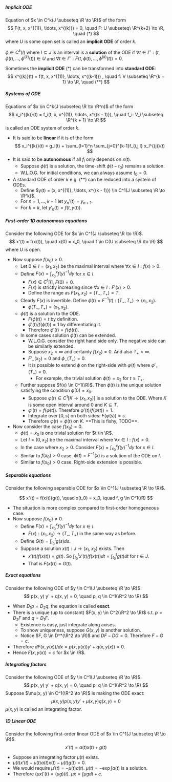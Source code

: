 ##### Implicit ODE

Equation of $x \in C^k(J \subseteq \R \to \R)$ of the form
$$
F(t, x, x^{(1)}, \ldots, x^{(k)}) = 0, \quad F: U \subseteq\ \R^{k+2} \to \R, \quad (*)
$$
where $U$ is some open set is called an **implicit ODE** of order $k$.

$\phi \in C^k(I)$ where $I \subseteq J$ is an interval is a **solution** of the ODE if $\forall t \in I^\circ: (t, \phi(t), \ldots, \phi^{(k)}(t)) \in U$ and $\forall t \in I^\circ: F(t, \phi(t), \ldots, \phi^{(k)}(t)) = 0$.

Sometimes the **implicit ODE** $(*)$ can be transformed into **standard ODE**:
$$
x^{(k)}(t) = f(t, x, x^{(1)}, \ldots, x^{(k-1)}) , \quad f: V \subseteq \R^{k + 1} \to \R, \quad (**)
$$

##### Systems of ODE

Equations of $x \in C^k(J \subseteq \R \to \R^n)$ of the form 
$$
x_i^{(k)}(t) = f_i(t, x, x^{(1)}, \ldots, x^{(k - 1)}), \quad f_i: V_i \subseteq \R^{k + 1} \to \R 
$$
is called an ODE system of order $k$.
- It is said to be **linear** if it is of the form
$$
x_i^{(k)}(t) = g_i(t) + \sum_{l=1}^n \sum_{j=0}^{k-1}f_{i,j,l} x_l^{(j)}(t)
$$
- It is said to be **autonomous** if all $f_i$ only depends on $x(t)$.
    - Suppose $\phi(t)$ is a solution, the time-shift $\phi(t - t_0)$ remains a solution.
    - W.L.O.G. for initial conditions, we can always assume $t_0 = 0$.
- A standard ODE of order $k$ e.g. $(**)$ can be reduced into a system of ODEs.
    - Define $y(t) = (x, x^{(1)}, \ldots, x^{(k - 1)}) \in C^1(J \subseteq \R \to \R^k)$.
    - For $n = 1, \ldots, k - 1$ let $y_n'(t) = y_{n + 1}$.
    - For $k = k$, let $y'_k(t) = f(t, y(t))$.

##### First-order 1D autonomous equations

Consider the following ODE for $x \in C^1(J \subseteq \R \to \R)$.
$$
x'(t) = f(x(t)), \quad x(0) = x_0, \quad f \in C(U \subseteq \R \to \R)
$$
where $U$ is open.

- Now suppose $f(x_0) > 0$.
    - Let $0 \in I = (x_1, x_2)$ be the maximal interval where $\forall x \in I: f(x) > 0$.
    - Define $F(x) = \int_{x_0}^x f(y)^{-1} \dd y$ for $x \in I$.
        - $F(x) \in C^1[I]$, $F(0) = 0$.
        - $F(x)$ is strictly increasing since $\forall x \in I: F'(x) > 0$.
        - Define the range as $F(x_1, x_2) = (T_-, T_+) = T$.
    - Clearly $F(x)$ is invertible. Define $\phi(t) = F^{-1}(t): (T_-, T_+) \to (x_1, x_2)$.
        - $\phi(T_-, T_+)= (x_1, x_2)$.
    - $\phi(t)$ is a solution to the ODE.
        - $F(\phi(t)) = t$ by definition.
        - $\phi'(t)/f(\phi(t)) = 1$ by differentiating it.
        - Therefore $\phi'(t) = f(\phi(t))$.
    - In some cases solution $\phi(t)$ can be extended.
        - W.L.O.G. consider the right hand side only. The negative side can be similarly extended.
        - Suppose $x_2 < \infty$ and certainly $f(x_2) = 0$. And also $T_{+} < \infty$.
        - $F'_-(x_2) = 0$ and $\phi_-(T_+) = 0$.
        - It is possible to extend $\phi$ on the right-side with $\varphi(t)$ where $\varphi'_+(T_+) = 0$.
            - For example, the trivial solution $\phi(t) = x_2$ for $t \ge T_+$.
    - Further suppose $f(x) \in C^1(\R)$. Then $\phi(t)$ is the unique solution satisfying the condition $\phi(0) = x_0$.
        - Suppose $\varphi(t) \in C^1[K \to (x_1, x_2)]$ is a solution to the ODE. Where $K$ is some open interval around $0$ and $K \subseteq T$.
        - $\varphi'(t) = f(\varphi(t))$. Therefore $\varphi'(t) / f(\varphi(t)) = 1$.
        - Integrate over $[0, s]$ on both sides: $F(\varphi(s)) = s$.
        - Therefore $\varphi(t) = \phi(t)$ on $K$. ==This is fishy, TODO==.
- Now consider the case $f(x_0) = 0$.
    - $\phi(t) = x_0$ is one trivial solution for $t \in \R$.
    - Let $I = (0, x_2)$ be the maximal interval where $\forall x \in I: f(x) > 0$.
    - In the case where $x_2 > 0$. Consider $F(x) = \int_{x_0}^x f(y)^{-1} \dd y$ for $x \in I$.
    - Similar to $f(x_0) > 0$ case. $\phi(t) = F^{-1}(x)$ is a solution of the ODE on $I$.
    - Similar to $f(x_0) > 0$ case. Right-side extension is possible.

##### Separable equations

Consider the following separable ODE for $x \in C^1(J \subseteq \R \to \R)$.

$$
x'(t) = f(x(t))g(t), \quad x(t_0) = x_0, \quad f, g \in C^1(\R)
$$
- The situation is more complex compared to first-order homogeneous case.
- Now suppose $f(x_0) \neq 0$.
    - Define $F(x) = \int_{x_0}^x f(y)^{-1} \dd y$ for $x \in I$.
        - $F(x): (x_1, x_2) \to (T_-,T_+)$ in the same way as before.
    - Define $G(t) = \int_{t_0}^t g(s) \dd s$.
    - Suppose a solution $x(t): J \to (x_1, x_2)$ exists. Then
        - $x'(t)/f(x(t)) = g(t)$. So $\int_{t_0}^t x'(t)/f(x(t))\dd t = \int_{t_0}^t g(t) \dd t$ for $t \in J$.
        - That is $F(x(t)) = G(t)$.

##### Exact equations

Consider the following ODE of $y \in C^1(J \subseteq \R \to \R)$.
$$
p(x, y) y' + q(x, y) = 0, \quad p, q \in C^1(\R^2 \to \R)
$$

- When $D_1 p = D_2 q$, the equation is called **exact**.
- There is a unique (up to constant) $F(x, y) \in C^2(\R^2 \to \R)$ s.t. $p = D_2 F$ and $q = D_1 F$.
    - Existence is easy, just integrate along axises.
    - To show uniqueness, suppose $G(x, y)$ is another solution.
    - Notice $F, G \in D^*(\R^2 \to \R)$ and $DF - DG = 0$. Therefore $F - G = c$.
- Therefore $\dd F(x, y(x))/\dd x = p(x, y(x)) y' + q(x, y(x)) = 0$.
- Hence $F(x, y(x)) = c$ for $x \in \R$.

##### Integrating factors

Consider the following ODE of $y \in C^1(J \subseteq \R \to \R)$.
$$
p(x, y) y' + q(x, y) = 0, \quad p, q \in C^1(\R^2 \to \R)
$$
Suppose $\mu(x, y) \in C^1(\R^2 \to \R)$ is making the ODE exact:
$$
\mu(x, y) p(x, y) y' + \mu(x, y)q(x, y) = 0
$$
$\mu(x, y)$ is called an integrating factor.

##### 1D Linear ODE

Consider the following first-order linear ODE of $x \in C^1(J \subseteq \R \to \R)$.
$$
x'(t) = a(t) x(t) + g(t)
$$
- Suppose an integrating factor $\mu(t)$ exists.
- $\mu(t) x'(t) - \mu(t) a(t) x(t) - \mu(t) g(t) = 0$.
- We would require $\mu'(t) = -\mu(t) a(t)$. $\mu(t) = -\exp \int a(t)$ is a solution.
- Therefore $(\mu x)'(t) = (\mu g)(t)$. $\mu x = \int \mu g \dd t + c$.